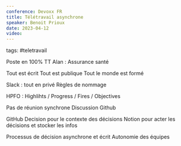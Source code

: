 ```yaml
---
conference: Devoxx FR
title: Télétravail asynchrone
speaker: Benoit Prioux
date: 2023-04-12
video: 
---
```

tags: #teletravail

Poste en 100% TT
Alan : Assurance santé

Tout est écrit
Tout est publique
Tout le monde est formé

Slack : tout en privé
Règles de nommage

HPFO : Highlihts / Progress / Fires / Objectives

Pas de réunion synchrone
Discussion Github

GitHub Decision pour le contexte des décisions
Notion pour acter les décisions et stocker les infos

Processus de décision asynchrone et écrit
Autonomie des équipes


